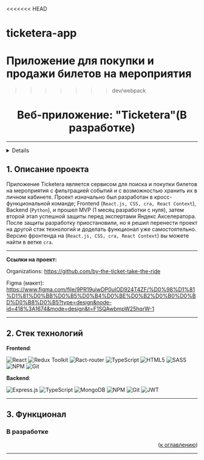 <<<<<<< HEAD
# ticketera-app
Приложение для покупки и продажи билетов на мероприятия
=======
>>>>>>> dev/webpack
<h1 align="center">Веб-приложение: "Ticketera"(В разработке)</h1>

_____

<a name="summary">
  <details>
    <summary>Оглавление</summary>
    <ol>
      <li><a href="#project-description">Описание проекта</a></li>
      <li><a href="#technologies">Стек технологий</a></li>
      <li><a href="#functionality">Функционал</a></li>
    </ol>
  </details>
</a>

<a name="project-description"><h2>1. Описание проекта</h2></a>
Приложение Ticketera является сервисом для поиска и покупки билетов на мероприятия с фильтрацией событий и с возможностью хранить их в личном кабинете. Проект изначально был разработан в кросс-функциональной команде; Frontend (`React.js, CSS, cra, React Context`), Backend (`Python`), и прошел MVP (1 месяц разработки с нуля), затем второй этап успешной защиты перед экспертами Яндекс Акселератора. После защиты разработку приостановили, но я решил перенести проект на другой стэк технологий и доделать функционал уже самостоятельно. Версию фронтенда на (`React.js, CSS, cra, React Context`) вы можете найти в ветке `cra`.

____

<b>Ссылки на проект:</b>

Organizations: https://github.com/by-the-ticket-take-the-ride

Figma (макет): https://www.figma.com/file/9PR19uiwDP0uIOD924T4ZF/%D0%98%D1%81%D1%81%D0%BB%D0%B5%D0%B4%D0%BE%D0%B2%D0%B0%D0%BD%D0%B8%D0%B5?type=design&node-id=418%3A1674&mode=design&t=F1SQAwbmpW25hqrW-1

___

<a name="technologies"><h2>2. Стек технологий</h2></a>

**Frontend**:

![React](https://img.shields.io/badge/react-%2320232a.svg?style=for-the-badge&logo=react&logoColor=%2361DAFB)
![Redux Toolkit](https://img.shields.io/badge/Redux&nbsp;Toolkit-333?style=for-the-badge&logo=redux&logoColor=7549bc)
![Ract-router](https://camo.githubusercontent.com/4f9d20f3a284d2f6634282f61f82a62e99ee9906537dc9859decfdc9efbb51ec/68747470733a2f2f696d672e736869656c64732e696f2f62616467652f52656163745f526f757465722d4341343234353f7374796c653d666f722d7468652d6261646765266c6f676f3d72656163742d726f75746572266c6f676f436f6c6f723d7768697465)
![TypeScript](https://img.shields.io/badge/typescript-%23007ACC.svg?style=for-the-badge&logo=typescript&logoColor=white)
![HTML5](https://img.shields.io/badge/html5-%23E34F26.svg?style=for-the-badge&logo=html5&logoColor=white)
![SASS](https://img.shields.io/badge/SASS-hotpink.svg?style=for-the-badge&logo=SASS&logoColor=white)
![NPM](https://img.shields.io/badge/NPM-%23CB3837.svg?style=for-the-badge&logo=npm&logoColor=white) 
![Git](https://img.shields.io/badge/git-%23F05033.svg?style=for-the-badge&logo=git&logoColor=white)

**Backend**:

![Express.js](https://img.shields.io/badge/express.js-%23404d59.svg?style=for-the-badge&logo=express&logoColor=%2361DAFB)
![TypeScript](https://img.shields.io/badge/typescript-%23007ACC.svg?style=for-the-badge&logo=typescript&logoColor=white)
![MongoDB](https://img.shields.io/badge/MongoDB-%234ea94b.svg?style=for-the-badge&logo=mongodb&logoColor=white)
![NPM](https://img.shields.io/badge/NPM-%23CB3837.svg?style=for-the-badge&logo=npm&logoColor=white)
![Git](https://img.shields.io/badge/git-%23F05033.svg?style=for-the-badge&logo=git&logoColor=white)
![JWT](https://img.shields.io/badge/JWT-black?style=for-the-badge&logo=JSON%20web%20tokens)

____

<a name="functionality"><h2>3. Функционал</h2></a>

<h3 align="start">В разработке</h3>

<div align="right">(<a href="#summary">к оглавлению</a>)</div>

___
